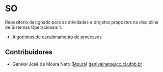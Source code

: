 # SO

Repositório designado para as atividades e projetos propostos na disciplina de Sistemas Operacionais 1.

- [Algoritmos de escalonamento de processos](https://github.com/Moura00010001/SO/blob/master/tSO/src/algoritmos/Escalonador.java)

## Contribuidores

- Genival José de Moura Neto ([Moura](https://github.com/Moura00010001)) genivalneto@cc.ci.ufpb.br
